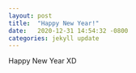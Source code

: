 ```yaml
---
layout: post
title:  "Happy New Year!"
date:   2020-12-31 14:54:32 -0800
categories: jekyll update
---
```

Happy New Year XD
